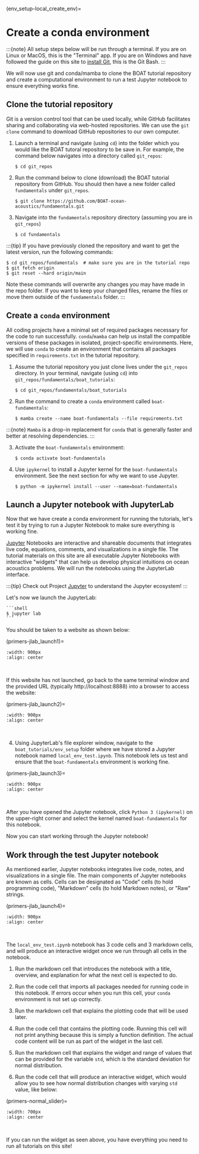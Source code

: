 (env_setup-local_create_env)=
# Create a conda environment

:::{note}
All setup steps below will be run through a terminal. If you are on Linux or MacOS, this is the "Terminal" app. If you are on Windows and have followed the guide on this site to [install Git](env_setup-local_git), this is the Git Bash.
:::

We will now use git and conda/mamba to clone the BOAT tutorial repository and create a computational environment to run a test Jupyter notebook to ensure everything works fine.


## Clone the tutorial repository

Git is a version control tool that can be used locally, while GitHub facilitates sharing and collaborating via web-hosted repositories. We can use the `git clone` command to download GitHub repositories to our own computer.

1) Launch a terminal and navigate (using `cd`) into the folder which you would like the BOAT tutoral repository to be save in. For example, the command below navigates into a directory called `git_repos`:
    ```shell
    $ cd git_repos
    ```

2) Run the command below to clone (download) the BOAT tutorial repository from GitHub. You should then have a new folder called `fundamentals` under `git_repos`.
    ```shell
    $ git clone https://github.com/BOAT-ocean-acoustics/fundamentals.git
    ```

3) Navigate into the `fundamentals` repository directory (assuming you are in `git_repos`)
    ```shell
    $ cd fundamentals
    ```

:::{tip}
If you have previously cloned the repository and want to get the latest version, run the following commands:
```shell
$ cd git_repos/fundamentals  # make sure you are in the tutorial repo
$ git fetch origin
$ git reset --hard origin/main
```
Note these commands will overwrite any changes you may have made in the repo folder. If you want to keep your changed files, rename the files or move them outside of the `fundamentals` folder.
:::



## Create a `conda` environment

All coding projects have a minimal set of required packages necessary for the code to run successfully. `conda`/`mamba` can help us install the compatible versions of these packages in isolated, project-specific environments. Here, we will use `conda` to create an environment that contains all packages specified in `requirements.txt` in the tutorial repository.

1) Assume the tutorial repository you just clone lives under the `git_repos` directory. In your terminal, navigate (using `cd`) into `git_repos/fundamentals/boat_tutorials`:
    ```shell
    $ cd git_repos/fundamentals/boat_tutorials
    ```

2) Run the command to create a `conda` environment called `boat-fundamentals`:
    ```shell
    $ mamba create --name boat-fundamentals --file requirements.txt
    ```

:::{note}
`Mamba` is a drop-in replacement for `conda` that is generally faster and better at resolving dependencies.
:::

3) Activate the `boat-fundamentals` environment:
    ```shell
    $ conda activate boat-fundamentals
    ```

4) Use `ipykernel` to install a Jupyter kernel for the `boat-fundamentals` environment. See the next section for why we want to use Jupyter.
    ```shell
    $ python -m ipykernel install --user --name=boat-fundamentals
    ```


## Launch a Jupyter notebook with JupyterLab

Now that we have create a conda environment for running the tutorials, let's test it by trying to run a Jupyter Notebook to make sure everything is working fine.

[Jupyter](https://jupyter.org/) Notebooks are interactive and shareable documents that integrates live code, equations, comments, and visualizations in a single file. The tutorial materials on this site are all executable Jupyter Notebooks with interactive "widgets" that can help us develop physical intuitions on ocean acoustics problems. We will run the notebooks using the JupyterLab interface.

:::{tip}
Check out Project [Jupyter](https://jupyter.org/) to understand the Jupyter ecosystem!
:::

Let's now we launch the JupyterLab:

    ```shell
    $ jupyter lab
    ```

You should be taken to a website as shown below:

(primers-jlab_launch1)=
```{image} ../images/env_setup/jlab_launch1.png
:width: 900px
:align: center
```
<br>

If this website has not launched, go back to the same terminal window and the provided URL (typically http://localhost:8888) into a browser to access the website:

(primers-jlab_launch2)=
```{image} ../images/env_setup/jlab_launch2.png
:width: 900px
:align: center
```
<br>

4) Using JupyterLab's file explorer window, navigate to the `boat_tutorials/env_setup` folder where we have stored a Jupyter notebook named `local_env_test.ipynb`. This notebook lets us test and ensure that the `boat-fundamentals` environment is working fine.

(primers-jlab_launch3)=
```{image} ../images/env_setup/jlab_launch3.png
:width: 900px
:align: center
```
<br>

After you have opened the Jupyter notebook, click `Python 3 (ipykernel)` on the upper-right corner and select the kernel named `boat-fundamentals` for this notebook.

Now you can start working through the Jupyter notebook!



## Work through the test Jupyter notebook

As mentioned earlier, Jupyter notebooks integrates live code, notes, and visualizations in a single file. The main components of Jupyter notebooks are known as cells. Cells can be designated as "Code" cells (to hold programming code), "Markdown" cells (to hold Markdown notes), or "Raw" strings.

(primers-jlab_launch4)=
```{image} ../images/env_setup/jlab_launch4.png
:width: 900px
:align: center
```
<br>

The `local_env_test.ipynb` notebook has 3 code cells and 3 markdown cells, and will produce an interactive widget once we run through all cells in the notebook. 

1) Run the markdown cell that introduces the notebook with a title, overview, and explanation for what the next cell is expected to do.

2) Run the code cell that imports all packages needed for running code in this notebook. If errors occur when you run this cell, your `conda` environment is not set up correctly.

3) Run the markdown cell that explains the plotting code that will be used later.

4) Run the code cell that contains the plotting code. Running this cell will not print anything because this is simply a function definition. The actual code content will be run as part of the widget in the last cell.

5) Run the markdown cell that explains the widget and range of values that can be provided for the variable `std`, which is the standard deviation for normal distribution.

6) Run the code cell that will produce an interactive widget, which would allow you to see how normal distribution changes with varying `std` value, like below:

(primers-normal_slider)=
```{image} ../images/env_setup/normal_slider.gif
:width: 700px
:align: center
```
<br>

If you can run the widget as seen above, you have everything you need to run all tutorials on this site!
